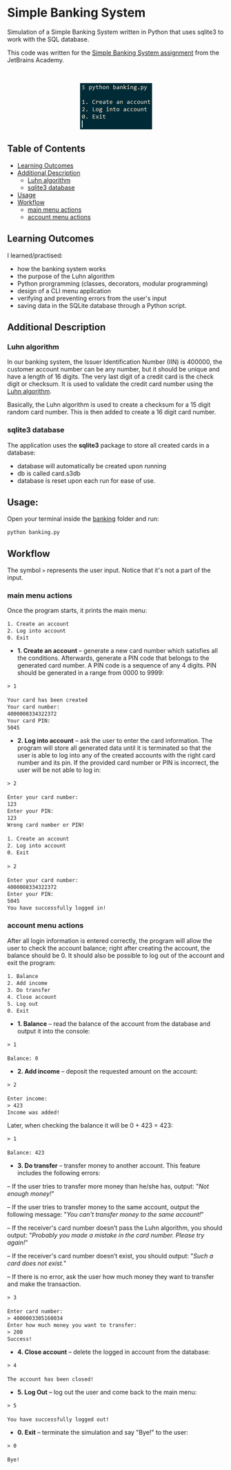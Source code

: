 # Simple Banking System

Simulation of a Simple Banking System written in Python that uses sqlite3 to work with the SQL database.

This code was written for the [Simple Banking System assignment](https://hyperskill.org/projects/109) from the JetBrains Academy.

<br />
<p align="center">
  <img src="images/cli_menu.png" alt="CLI main menu">

## Table of Contents

* [Learning Outcomes](#learning-outcomes)
* [Additional Description](#additional-description)
  * [Luhn algorithm](#luhn-algorithm)
  * [sqlite3 database](#sqlite3-database)
* [Usage](#usage)
* [Workflow](#workflow)
  * [main menu actions](#main-menu-actions)
  * [account menu actions](#account-menu-actions)

## Learning Outcomes

I learned/practised:
* how the banking system works
* the purpose of the Luhn algorithm
* Python prorgramming (classes, decorators, modular programming)
* design of a CLI menu application
* verifying and preventing errors from the user's input
* saving data in the SQLite database through a Python script.

## Additional Description

### Luhn algorithm 

In our banking system, the Issuer Identification Number (IIN) is 400000, the customer account number can be any number, but it should be unique and have a length of 16 digits. The very last digit of a credit card is the check digit or checksum. It is used to validate the credit card number using the [Luhn algorithm](https://en.wikipedia.org/wiki/Luhn_algorithm).

Basically, the Luhn algorithm is used to create a checksum for a 15 digit random card number. This is then added to create a 16 digit card number.

### sqlite3 database

The application uses the **sqlite3** package to store all created cards in a database:
* database will automatically be created upon running
* db is called card.s3db
* database is reset upon each run for ease of use.

## Usage:
Open your terminal inside the [banking](Simple%20Banking%20System/banking) folder and run:
``` 
python banking.py
```

## Workflow

The symbol ```>``` represents the user input. Notice that it's not a part of the input.

### main menu actions
Once the program starts, it prints the main menu:
```
1. Create an account
2. Log into account
0. Exit
```
* **1. Create an account** – generate a new card number which satisfies all the conditions. Afterwards, generate a PIN code that belongs to the generated card number. A PIN code is a sequence of any 4 digits. PIN should be generated in a range from 0000 to 9999:
```
> 1

Your card has been created
Your card number:
4000008334322372
Your card PIN:
5045
```

* **2. Log into account** – ask the user to enter the card information. The program will store all generated data until it is terminated so that the user is able to log into any of the created accounts with the right card number and its pin. If the provided card number or PIN is incorrect, the user will be not able to log in:
```
> 2

Enter your card number:
123
Enter your PIN:
123
Wrong card number or PIN!

1. Create an account
2. Log into account
0. Exit

> 2

Enter your card number:
4000008334322372
Enter your PIN:
5045
You have successfully logged in!
```

### account menu actions
After all login information is entered correctly, the program will allow the user to check the account balance; right after creating the account, the balance should be 0. It should also be possible to log out of the account and exit the program:
```
1. Balance
2. Add income
3. Do transfer
4. Close account
5. Log out
0. Exit
```
* **1. Balance** – read the balance of the account from the database and output it into the console:
```
> 1

Balance: 0
```
* **2. Add income** – deposit the requested amount on the account:
```
> 2

Enter income:
> 423
Income was added!
```
Later, when checking the balance it will be 0 + 423 = 423:
```
> 1

Balance: 423
```
* **3. Do transfer** – transfer money to another account. This feature includes the following errors:

– If the user tries to transfer more money than he/she has, output: "_Not enough money!_"

– If the user tries to transfer money to the same account, output the following message: "_You can't transfer money to the same account!_"

– If the receiver's card number doesn’t pass the Luhn algorithm, you should output: "_Probably you made a mistake in the card number. Please try again!_"

– If the receiver's card number doesn’t exist, you should output: "_Such a card does not exist._"

– If there is no error, ask the user how much money they want to transfer and make the transaction.

```
> 3

Enter card number:
> 4000003305160034
Enter how much money you want to transfer:
> 200
Success!
```
* **4. Close account** – delete the logged in account from the database:
```
> 4

The account has been closed!
```
* **5. Log Out** – log out the user and come back to the main menu:
```
> 5

You have successfully logged out!
```
* **0. Exit** – terminate the simulation and say "Bye!" to the user:
```
> 0

Bye!
```
